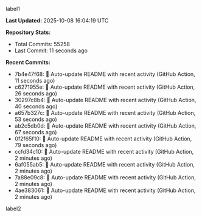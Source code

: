 
label1 
<!-- ACTIVITY_START -->
**Last Updated:** 2025-10-08 16:04:19 UTC

**Repository Stats:**
- Total Commits: 55258
- Last Commit: 11 seconds ago

**Recent Commits:**
- 7b4e47f68: 🤖 Auto-update README with recent activity (GitHub Action, 11 seconds ago)
- c6271955e: 🤖 Auto-update README with recent activity (GitHub Action, 26 seconds ago)
- 30297c8b4: 🤖 Auto-update README with recent activity (GitHub Action, 40 seconds ago)
- a657b327c: 🤖 Auto-update README with recent activity (GitHub Action, 53 seconds ago)
- ab2c5db0d: 🤖 Auto-update README with recent activity (GitHub Action, 67 seconds ago)
- 0f2f65f10: 🤖 Auto-update README with recent activity (GitHub Action, 79 seconds ago)
- ccfd34c10: 🤖 Auto-update README with recent activity (GitHub Action, 2 minutes ago)
- 6af055ab5: 🤖 Auto-update README with recent activity (GitHub Action, 2 minutes ago)
- 7a88e09c8: 🤖 Auto-update README with recent activity (GitHub Action, 2 minutes ago)
- 4ae383061: 🤖 Auto-update README with recent activity (GitHub Action, 2 minutes ago)
<!-- ACTIVITY_END -->

label2
